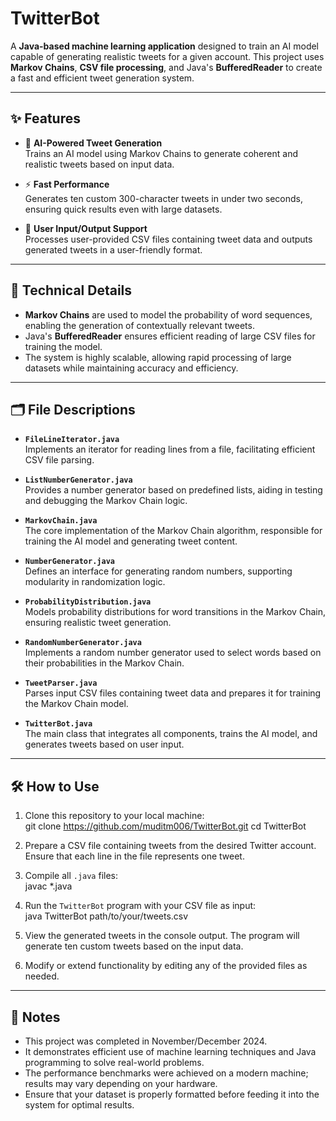 # TwitterBot

A **Java-based machine learning application** designed to train an AI model capable of generating realistic tweets for a given account. This project uses **Markov Chains**, **CSV file processing**, and Java's **BufferedReader** to create a fast and efficient tweet generation system.

---

## ✨ Features

- 🤖 **AI-Powered Tweet Generation**  
  Trains an AI model using Markov Chains to generate coherent and realistic tweets based on input data.  

- ⚡ **Fast Performance**  
  Generates ten custom 300-character tweets in under two seconds, ensuring quick results even with large datasets.

- 📂 **User Input/Output Support**  
  Processes user-provided CSV files containing tweet data and outputs generated tweets in a user-friendly format.

---

## 🔧 Technical Details

- **Markov Chains** are used to model the probability of word sequences, enabling the generation of contextually relevant tweets.
- Java's **BufferedReader** ensures efficient reading of large CSV files for training the model.
- The system is highly scalable, allowing rapid processing of large datasets while maintaining accuracy and efficiency.

---

## 🗂️ File Descriptions

- **`FileLineIterator.java`**  
  Implements an iterator for reading lines from a file, facilitating efficient CSV file parsing.

- **`ListNumberGenerator.java`**  
  Provides a number generator based on predefined lists, aiding in testing and debugging the Markov Chain logic.

- **`MarkovChain.java`**  
  The core implementation of the Markov Chain algorithm, responsible for training the AI model and generating tweet content.

- **`NumberGenerator.java`**  
  Defines an interface for generating random numbers, supporting modularity in randomization logic.

- **`ProbabilityDistribution.java`**  
  Models probability distributions for word transitions in the Markov Chain, ensuring realistic tweet generation.

- **`RandomNumberGenerator.java`**  
  Implements a random number generator used to select words based on their probabilities in the Markov Chain.

- **`TweetParser.java`**  
  Parses input CSV files containing tweet data and prepares it for training the Markov Chain model.

- **`TwitterBot.java`**  
  The main class that integrates all components, trains the AI model, and generates tweets based on user input.

---

## 🛠️ How to Use

1. Clone this repository to your local machine:  
git clone https://github.com/muditm006/TwitterBot.git
cd TwitterBot
2. Prepare a CSV file containing tweets from the desired Twitter account. Ensure that each line in the file represents one tweet.

3. Compile all `.java` files:  
javac *.java
4. Run the `TwitterBot` program with your CSV file as input:  
java TwitterBot path/to/your/tweets.csv
5. View the generated tweets in the console output. The program will generate ten custom tweets based on the input data.
6. Modify or extend functionality by editing any of the provided files as needed.

---

## 📝 Notes

- This project was completed in November/December 2024.
- It demonstrates efficient use of machine learning techniques and Java programming to solve real-world problems.
- The performance benchmarks were achieved on a modern machine; results may vary depending on your hardware.
- Ensure that your dataset is properly formatted before feeding it into the system for optimal results.


